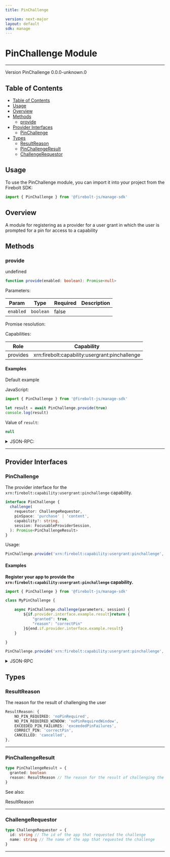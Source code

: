 ```yaml
---
title: PinChallenge

version: next-major
layout: default
sdk: manage
---
```


# PinChallenge Module

---

Version PinChallenge 0.0.0-unknown.0

## Table of Contents

- [Table of Contents](#table-of-contents)
- [Usage](#usage)
- [Overview](#overview)
- [Methods](#methods)
  - [provide](#provide)
- [Provider Interfaces](#provider-interfaces)
  - [PinChallenge](#pinchallenge)
- [Types](#types)
  - [ResultReason](#resultreason)
  - [PinChallengeResult](#pinchallengeresult)
  - [ChallengeRequestor](#challengerequestor)

## Usage

To use the PinChallenge module, you can import it into your project from the Firebolt SDK:

```javascript
import { PinChallenge } from '@firebolt-js/manage-sdk'
```

## Overview

A module for registering as a provider for a user grant in which the user is prompted for a pin for access to a capability

## Methods

### provide

undefined

```typescript
function provide(enabled: boolean): Promise<null>
```

Parameters:

| Param     | Type      | Required | Description |
| --------- | --------- | -------- | ----------- |
| `enabled` | `boolean` | false    |             |

Promise resolution:

Capabilities:

| Role     | Capability                                     |
| -------- | ---------------------------------------------- |
| provides | xrn:firebolt:capability:usergrant:pinchallenge |

#### Examples

Default example

JavaScript:

```javascript
import { PinChallenge } from '@firebolt-js/manage-sdk'

let result = await PinChallenge.provide(true)
console.log(result)
```

Value of `result`:

```javascript
null
```

<details markdown="1" >
<summary>JSON-RPC:</summary>
Request:

```json
{
  "jsonrpc": "2.0",
  "id": 1,
  "method": "PinChallenge.provide",
  "params": {
    "enabled": true
  }
}
```

Response:

```json
{
  "jsonrpc": "2.0",
  "id": 1,
  "result": null
}
```

</details>

---

## Provider Interfaces

### PinChallenge

The provider interface for the `xrn:firebolt:capability:usergrant:pinchallenge` capability.

```typescript
interface PinChallenge {
  challenge(
    requestor: ChallengeRequestor,
    pinSpace: 'purchase' | 'content',
    capability?: string,
    session: FocusableProviderSession,
  ): Promise<PinChallengeResult>
}
```

Usage:

```typescript
PinChallenge.provide('xrn:firebolt:capability:usergrant:pinchallenge', provider: PinChallenge | object)
```

#### Examples

**Register your app to provide the `xrn:firebolt:capability:usergrant:pinchallenge` capability.**

```javascript
import { PinChallenge } from '@firebolt-js/manage-sdk'

class MyPinChallenge {

    async PinChallenge.challenge(parameters, session) {
        ${if.provider.interface.example.result}return {
            "granted": true,
            "reason": "correctPin"
        }${end.if.provider.interface.example.result}
    }

}

PinChallenge.provide('xrn:firebolt:capability:usergrant:pinchallenge', new MyPinChallenge())
```

<details markdown="1" >
    <summary>JSON-RPC</summary>

**Register to recieve each provider API**

Request:

```json
{
  "id": 1,
  "method": "PinChallenge.onRequestPinChallenge.challenge",
  "params": {
    "listen": true
  }
}
```

Response:

```json
{
  "id": 1,
  "result": {
    "listening": true,
    "event": "PinChallenge.onRequestPinChallenge.challenge"
  }
}
```

**Asynchronous event to initiate PinChallenge.challenge()**

Event Response:

```json
{
  "id": 1,
  "result": {
    "correlationId": "",
    "parameters": "xrn:firebolt:capability:commerce::purchase"
  }
}
```

**App initiated response to event**

Request:

```json
{
  "id": 2,
  "method": "PinChallenge.PinChallenge.challengeResponse",
  "params": {
    "correlationId": "",
    "result": {
      "granted": true,
      "reason": "correctPin"
    }
  }
}
```

Response:

```json
{
  "id": 2,
  "result": true
}
```

</details>

## Types

### ResultReason

The reason for the result of challenging the user

```typescript
ResultReason: {
    NO_PIN_REQUIRED: 'noPinRequired',
    NO_PIN_REQUIRED_WINDOW: 'noPinRequiredWindow',
    EXCEEDED_PIN_FAILURES: 'exceededPinFailures',
    CORRECT_PIN: 'correctPin',
    CANCELLED: 'cancelled',
},

```

---

### PinChallengeResult

```typescript
type PinChallengeResult = {
  granted: boolean
  reason: ResultReason // The reason for the result of challenging the user
}
```

See also:

ResultReason

---

### ChallengeRequestor

```typescript
type ChallengeRequestor = {
  id: string // The id of the app that requested the challenge
  name: string // The name of the app that requested the challenge
}
```

---
